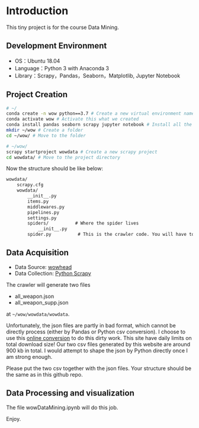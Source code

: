 # Introduction
This tiny project is for the course Data Mining.

## Development Environment
- OS：Ubuntu 18.04
- Language：Python 3 with Anaconda 3
- Library：Scrapy，Pandas，Seaborn，Matplotlib, Jupyter Notebook

## Project Creation

```bash
# ~/  
conda create -n wow python==3.7 # Create a new virtual environment named wow
conda activate wow # Activate this what we created
conda install pandas seaborn scrapy jupyter notebook # Install all the needed libraries
mkdir ~/wow # Create a folder
cd ~/wow/ # Move to the folder

# ~/wow/ 
scrapy startproject wowdata # Create a new scrapy project
cd wowdata/ # Move to the project directory
```

Now the structure should be like below:

```markdown
wowdata/
    scrapy.cfg       
    wowdata/        
        __init__.py
        items.py         
        middlewares.py   
        pipelines.py      
        settings.py      
        spiders/          # Where the spider lives
            __init__.py
	    spider.py          # This is the crawler code. You will have to code it to crawl the data.
```


## Data Acquisition 

- Data Source: [wowhead](https://classic.wowhead.com/ "wowhead")
- Data Collection: [Python Scrapy](https://scrapy.org/ "Python Scrapy")

The crawler will generate two files

- all_weapon.json
- all_weapon_supp.json

at `~/wow/wowdata/wowdata`.

Unfortunately, the json files are partly in bad format, which cannot be directly process (either by Pandas or Python csv conversion). I choose to use this [online conversion](https://json-csv.com/ "online conversion") to do this dirty work. This site have daily limits on total download size! Our two csv files generated by this website are around 900 kb in total. I would attempt to shape the json by Python directly once I am strong enough.

Please put the two csv together with the json files. Your structure should be the same as in this github repo.


## Data Processing and visualization

The file wowDataMining.ipynb will do this job.

Enjoy. 


